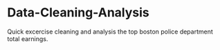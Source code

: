 # Data-Cleaning-Analysis

Quick excercise cleaning and analysis the top boston police department total earnings. 

